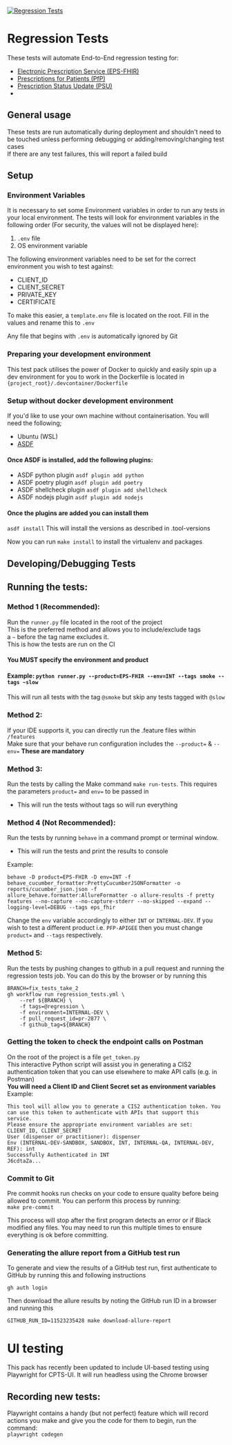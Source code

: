 [![Regression Tests](https://github.com/NHSDigital/electronic-prescription-service-api-regression-tests/actions/workflows/regression_tests.yml/badge.svg?branch=main)](https://github.com/NHSDigital/electronic-prescription-service-api-regression-tests/actions/workflows/regression_tests.yml)

# Regression Tests
These tests will automate End-to-End regression testing for:
* [Electronic Prescription Service (EPS-FHIR)](https://digital.nhs.uk/developer/api-catalogue/electronic-prescription-service-fhir)
* [Prescriptions for Patients (PfP)](https://digital.nhs.uk/developer/api-catalogue/prescriptions-for-patients)
* [Prescription Status Update (PSU)](https://digital.nhs.uk/developer/api-catalogue/prescription-status-update-fhir/)
*

## General usage
These tests are run automatically during deployment and shouldn't need to be touched unless performing debugging or
adding/removing/changing test cases <br />
If there are any test failures, this will report a failed build
## Setup

### Environment Variables
It is necessary to set some Environment variables in order to run any tests in your local environment. The tests will look for environment variables in the following order
(For security, the values will not be displayed here):
1. `.env` file
2. OS environment variable

The following environment variables need to be set for the correct environment you wish to test against:
* CLIENT_ID
* CLIENT_SECRET
* PRIVATE_KEY
* CERTIFICATE

To make this easier, a `template.env` file is located on the root. Fill in the values and rename this to `.env`

Any file that begins with `.env` is automatically ignored by Git

### Preparing your development environment
This test pack utilises the power of Docker to quickly and easily spin up a dev environment for you to work in
the Dockerfile is located in `{project_root}/.devcontainer/Dockerfile`

### Setup without docker development environment
If you'd like to use your own machine without containerisation. You will need the following;
* Ubuntu (WSL)
* [ASDF](https://asdf-vm.com/guide/getting-started.html)
#### Once ASDF is installed, add the following plugins:
* ASDF python plugin `asdf plugin add python`
* ASDF poetry plugin `asdf plugin add poetry`
* ASDF shellcheck plugin `asdf plugin add shellcheck`
* ASDF nodejs plugin `asdf plugin add nodejs`
#### Once the plugins are added you can install them
`asdf install` This will install the versions as described in .tool-versions

Now you can run `make install` to install the virtualenv and packages

## Developing/Debugging Tests

## Running the tests:
### Method 1 (Recommended):
Run the `runner.py` file located in the root of the project <br />
This is the preferred method and allows you to include/exclude tags <br />
a `~` before the tag name excludes it. <br />
This is how the tests are run on the CI
<h4> You MUST specify the environment and product <br />

#### Example: `python runner.py --product=EPS-FHIR --env=INT --tags smoke --tags ~slow`
This will run all tests with the tag `@smoke` but skip any tests tagged with `@slow`

### Method 2:
If your IDE supports it, you can directly run the .feature files within `/features` <br />
Make sure that your behave run configuration includes the `--product=` & `--env=` <B>These are mandatory</B>

### Method 3:
Run the tests by calling the Make command `make run-tests`. This requires the parameters `product=` and `env=` to be passed in
* This will run the tests without tags so will run everything

### Method 4 (Not Recommended):
Run the tests by running `behave` in a command prompt or terminal window.
* This will run the tests and print the results to console

Example:
```
behave -D product=EPS-FHIR -D env=INT -f behave_cucumber_formatter:PrettyCucumberJSONFormatter -o reports/cucumber_json.json -f
allure_behave.formatter:AllureFormatter -o allure-results -f pretty features --no-capture --no-capture-stderr --no-skipped --expand --logging-level=DEBUG --tags eps_fhir
```

Change the `env` variable accordingly to either `INT` or `INTERNAL-DEV`.
If you wish to test a different product i.e. `PFP-APIGEE` then you must change `product=` and `--tags` respectively.

### Method 5:
Run the tests by pushing changes to github in a pull request and running the regression tests job.
You can do this by the browser or by running this
```
BRANCH=fix_tests_take_2
gh workflow run regression_tests.yml \
    --ref ${BRANCH} \
    -f tags=@regression \
    -f environment=INTERNAL-DEV \
    -f pull_request_id=pr-2877 \
    -f github_tag=${BRANCH}
```

### Getting the token to check the endpoint calls on Postman
On the root of the project is a file `get_token.py` <br>
This interactive Python script will assist you in generating a CIS2 authentication token that you can use elsewhere to make API calls (e.g. in Postman)
<br> **You will need a Client ID and Client Secret set as environment variables** </br>
Example:
```
This tool will allow you to generate a CIS2 authentication token. You can use this token to authenticate with APIs that support this service.
Please ensure the appropriate environment variables are set: CLIENT_ID, CLIENT_SECRET
User (dispenser or practitioner): dispenser
Env (INTERNAL-DEV-SANDBOX, SANDBOX, INT, INTERNAL-QA, INTERNAL-DEV, REF): int
Successfully Authenticated in INT
J6cdtaZa...
```
### Commit to Git
Pre commit hooks run checks on your code to ensure quality before being allowed to commit. You can perform this process by running: <br /> `make pre-commit`

This process will stop after the first program detects an error or if Black modified any files.
You may need to run this multiple times to ensure everything is ok before committing.


### Generating the allure report from a GitHub test run
To generate and view the results of a GitHub test run, first authenticate to GitHub by running this and following instructions
```
gh auth login
```
Then download the allure results by noting the GitHub run ID in a browser and running this
```
GITHUB_RUN_ID=11523235428 make download-allure-report
```

# UI testing
This pack has recently been updated to include UI-based testing using Playwright for CPTS-UI. It will run headless using the Chrome browser

## Recording new tests:
Playwright contains a handy (but not perfect) feature which will record actions you make and give you the code for them
to begin, run the command: <br />
`playwright codegen`
